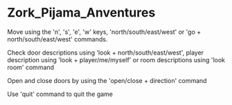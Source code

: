 # Zork_Pijama_Anventures

Move using the 'n', 's', 'e', 'w' keys, 'north/south/east/west' or 'go + north/south/east/west' commands.

Check door descriptions using 'look + north/south/east/west', player description using 'look + player/me/myself' 
or room descriptions using 'look room' command

Open and close doors by using the 'open/close + direction' command

Use 'quit' command to quit the game
